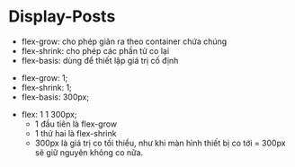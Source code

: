 # Display-Posts
<!-- FlexBox -->
- flex-grow: cho phép giãn ra theo container chứa chúng
- flex-shrink: cho phép các phần tử co lại
- flex-basis: dùng để thiết lập giá trị cố định

<!-- Syntax -->
- flex-grow: 1;
- flex-shrink: 1;
- flex-basis: 300px;

<!-- Syntax Shorthand -->
* flex: 1 1 300px;
  + 1 đầu tiên là flex-grow
  + 1 thứ hai là flex-shrink
  + 300px là giá trị co tối thiểu, như khi màn hình thiết bị co tới = 300px sẽ giữ nguyên không co nữa.